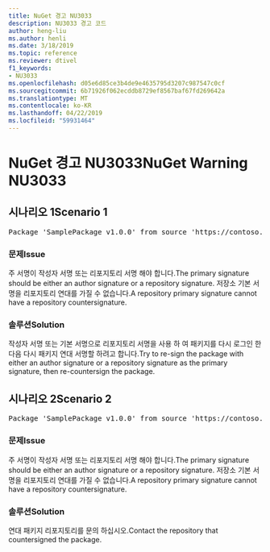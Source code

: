 ```yaml
---
title: NuGet 경고 NU3033
description: NU3033 경고 코드
author: heng-liu
ms.author: henli
ms.date: 3/18/2019
ms.topic: reference
ms.reviewer: dtivel
f1_keywords:
- NU3033
ms.openlocfilehash: d05e6d85ce3b4de9e4635795d3207c987547c0cf
ms.sourcegitcommit: 6b71926f062ecddb8729ef8567baf67fd269642a
ms.translationtype: MT
ms.contentlocale: ko-KR
ms.lasthandoff: 04/22/2019
ms.locfileid: "59931464"
---
```

# <a name="nuget-warning-nu3033"></a><span data-ttu-id="cbb37-103">NuGet 경고 NU3033</span><span class="sxs-lookup"><span data-stu-id="cbb37-103">NuGet Warning NU3033</span></span>

## <a name="scenario-1"></a><span data-ttu-id="cbb37-104">시나리오 1</span><span class="sxs-lookup"><span data-stu-id="cbb37-104">Scenario 1</span></span>

<pre>Package 'SamplePackage v1.0.0' from source 'https://contoso.com/index.json': A repository primary signature must not have a repository countersignature.</pre>

### <a name="issue"></a><span data-ttu-id="cbb37-105">문제</span><span class="sxs-lookup"><span data-stu-id="cbb37-105">Issue</span></span>

<span data-ttu-id="cbb37-106">주 서명이 작성자 서명 또는 리포지토리 서명 해야 합니다.</span><span class="sxs-lookup"><span data-stu-id="cbb37-106">The primary signature should be either an author signature or a repository signature.</span></span> <span data-ttu-id="cbb37-107">저장소 기본 서명을 리포지토리 연대를 가질 수 없습니다.</span><span class="sxs-lookup"><span data-stu-id="cbb37-107">A repository primary signature cannot have a repository countersignature.</span></span>

### <a name="solution"></a><span data-ttu-id="cbb37-108">솔루션</span><span class="sxs-lookup"><span data-stu-id="cbb37-108">Solution</span></span>

<span data-ttu-id="cbb37-109">작성자 서명 또는 기본 서명으로 리포지토리 서명을 사용 하 여 패키지를 다시 로그인 한 다음 다시 패키지 연대 서명할 하려고 합니다.</span><span class="sxs-lookup"><span data-stu-id="cbb37-109">Try to re-sign the package with either an author signature or a repository signature as the primary signature, then re-countersign the package.</span></span>



## <a name="scenario-2"></a><span data-ttu-id="cbb37-110">시나리오 2</span><span class="sxs-lookup"><span data-stu-id="cbb37-110">Scenario 2</span></span>

<pre>Package 'SamplePackage v1.0.0' from source 'https://contoso.com/index.json': A repository primary signature must not have a repository countersignature.</pre>

### <a name="issue"></a><span data-ttu-id="cbb37-111">문제</span><span class="sxs-lookup"><span data-stu-id="cbb37-111">Issue</span></span>

<span data-ttu-id="cbb37-112">주 서명이 작성자 서명 또는 리포지토리 서명 해야 합니다.</span><span class="sxs-lookup"><span data-stu-id="cbb37-112">The primary signature should be either an author signature or a repository signature.</span></span> <span data-ttu-id="cbb37-113">저장소 기본 서명을 리포지토리 연대를 가질 수 없습니다.</span><span class="sxs-lookup"><span data-stu-id="cbb37-113">A repository primary signature cannot have a repository countersignature.</span></span>

### <a name="solution"></a><span data-ttu-id="cbb37-114">솔루션</span><span class="sxs-lookup"><span data-stu-id="cbb37-114">Solution</span></span>

<span data-ttu-id="cbb37-115">연대 패키지 리포지토리를 문의 하십시오.</span><span class="sxs-lookup"><span data-stu-id="cbb37-115">Contact the repository that countersigned the package.</span></span>